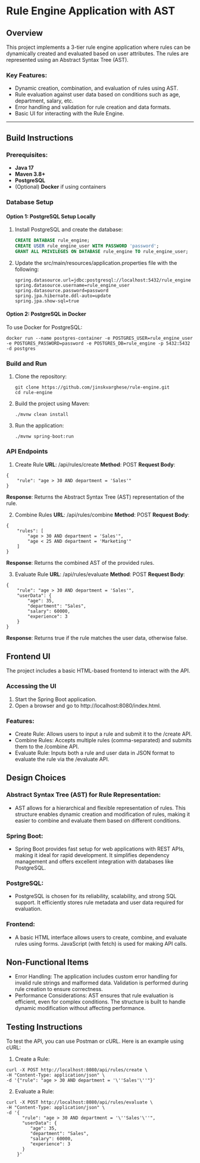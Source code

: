 # Rule Engine Application with AST

## Overview
This project implements a 3-tier rule engine application where rules can be dynamically created and evaluated based on user attributes. The rules are represented using an Abstract Syntax Tree (AST).

### Key Features:
- Dynamic creation, combination, and evaluation of rules using AST.
- Rule evaluation against user data based on conditions such as age, department, salary, etc.
- Error handling and validation for rule creation and data formats.
- Basic UI for interacting with the Rule Engine.

---

## Build Instructions

### Prerequisites:
- **Java 17**
- **Maven 3.8+**
- **PostgreSQL** 
- (Optional) **Docker** if using containers

### Database Setup

#### Option 1: PostgreSQL Setup Locally
1. Install PostgreSQL and create the database:
   ```sql
   CREATE DATABASE rule_engine;
   CREATE USER rule_engine_user WITH PASSWORD 'password';
   GRANT ALL PRIVILEGES ON DATABASE rule_engine TO rule_engine_user;

2. Update the src/main/resources/application.properties file with the following:
    ````shell
    spring.datasource.url=jdbc:postgresql://localhost:5432/rule_engine
    spring.datasource.username=rule_engine_user
    spring.datasource.password=password
    spring.jpa.hibernate.ddl-auto=update
    spring.jpa.show-sql=true
    ````

#### Option 2: PostgreSQL in Docker
To use Docker for PostgreSQL:
````shell
docker run --name postgres-container -e POSTGRES_USER=rule_engine_user -e POSTGRES_PASSWORD=password -e POSTGRES_DB=rule_engine -p 5432:5432 -d postgres
````


### Build and Run
1. Clone the repository:
    ````shell
    git clone https://github.com/jinskvarghese/rule-engine.git
    cd rule-engine
    ````

2. Build the project using Maven:
    ````shell
    ./mvnw clean install
    ````

3. Run the application:
    ````shell
    ./mvnw spring-boot:run
    ````

### API Endpoints
1. Create Rule
**URL**: /api/rules/create
**Method**: POST
**Request Body**:
````shell
{
    "rule": "age > 30 AND department = 'Sales'"
}
````
**Response**: Returns the Abstract Syntax Tree (AST) representation of the rule.

2. Combine Rules
**URL**: /api/rules/combine
**Method**: POST
**Request Body**:
````shell
{
    "rules": [
        "age > 30 AND department = 'Sales'",
        "age < 25 AND department = 'Marketing'"
    ]
}
````
**Response**: Returns the combined AST of the provided rules.

3. Evaluate Rule
**URL**: /api/rules/evaluate
**Method**: POST
**Request Body**:
````shell
{
    "rule": "age > 30 AND department = 'Sales'",
    "userData": {
        "age": 35,
        "department": "Sales",
        "salary": 60000,
        "experience": 3
    }
}
````
**Response**: Returns true if the rule matches the user data, otherwise false.

## Frontend UI
The project includes a basic HTML-based frontend to interact with the API.

### Accessing the UI
1. Start the Spring Boot application.
2. Open a browser and go to http://localhost:8080/index.html.
### Features:
- Create Rule: Allows users to input a rule and submit it to the /create API.
- Combine Rules: Accepts multiple rules (comma-separated) and submits them to the /combine API.
- Evaluate Rule: Inputs both a rule and user data in JSON format to evaluate the rule via the /evaluate API.

## Design Choices
### Abstract Syntax Tree (AST) for Rule Representation:
- AST allows for a hierarchical and flexible representation of rules. This structure enables dynamic creation and modification of rules, making it easier to combine and evaluate them based on different conditions.
### Spring Boot:
- Spring Boot provides fast setup for web applications with REST APIs, making it ideal for rapid development. It simplifies dependency management and offers excellent integration with databases like PostgreSQL.
### PostgreSQL:
- PostgreSQL is chosen for its reliability, scalability, and strong SQL support. It efficiently stores rule metadata and user data required for evaluation.
### Frontend:
- A basic HTML interface allows users to create, combine, and evaluate rules using forms.
JavaScript (with fetch) is used for making API calls.

## Non-Functional Items
- Error Handling: The application includes custom error handling for invalid rule strings and malformed data. Validation is performed during rule creation to ensure correctness.
- Performance Considerations: AST ensures that rule evaluation is efficient, even for complex conditions. The structure is built to handle dynamic modification without affecting performance.

## Testing Instructions
To test the API, you can use Postman or cURL. Here is an example using cURL:

1. Create a Rule:
````shell
curl -X POST http://localhost:8080/api/rules/create \
-H "Content-Type: application/json" \
-d '{"rule": "age > 30 AND department = '\''Sales'\''"}'
````

2. Evaluate a Rule:
````shell
curl -X POST http://localhost:8080/api/rules/evaluate \
-H "Content-Type: application/json" \
-d '{
      "rule": "age > 30 AND department = '\''Sales'\''",
      "userData": {
         "age": 35,
         "department": "Sales",
         "salary": 60000,
         "experience": 3
      }
    }'
````